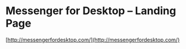 # Messenger for Desktop – Landing Page

[http://messengerfordesktop.com/](http://messengerfordesktop.com/)
